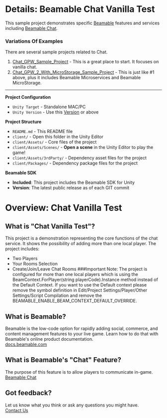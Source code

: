 # Details: Beamable Chat Vanilla Test

This sample project demonstrates specific [Beamable](https://beamable.com/) features and services including [Beamable Chat](https://docs.beamable.com/docs/chat-feature).

### Variations Of Examples

There are several sample projects related to Chat.
1. [Chat_GPW_Sample_Project](https://github.com/beamable/Chat_GPW_Sample_Project) - This is a great place to start. It focuses on vanilla chat.
1. [Chat_GPW_2_With_MicroStorage_Sample_Project](https://github.com/beamable/Chat_GPW_2_With_MicroStorage_Sample_Project) - This is just like #1 above, plus it includes Beamable Microservices and Beamable MicroStorage.


-----

**Project Configuration**
* `Unity Target` - Standalone MAC/PC
* `Unity Version` - Use this [Version](./client/ProjectSettings/ProjectVersion.txt) or above

**Project Structure**
* `README.md` - This README file
* `client/` - Open this folder in the Unity Editor
* `client/Assets/` - Core files of the project
* `client/Assets/Scenes/` - **Open a scene** in the Unity Editor to play the game!
* `client/Assets/3rdParty/` - Dependency asset files for the project
* `client/Packages/` - Dependency package files for the project

**Beamable SDK**
* **Included**: This project includes the Beamable SDK for Unity
* **Version**: The latest public release as of each GIT commit

# Overview: Chat Vanilla Test

## What is "Chat Vanilla Test"?
This project is a demonstration representing the core functions of the chat service. It shows the possibility of adding more than one local player.
The project includes: 
  - Two Players
  - Your Rooms Selection
  - Create/Join/Leave Chat Rooms
###Important Note:
The project is configured for more than one local players which is using the BeamContext.ForPlayer(string playerCode).Instance method instead of the
Default Context.
If you want to use the Default context please remove the symbol definition in Edit/Project Settings/Player/Other Settings/Script Compilation and
remove the BEAMABLE_ENABLE_BEAM_CONTEXT_DEFAULT_OVERRIDE.

## What is Beamable?
Beamable is the low-code option for rapidly adding social, 
commerce, and content management features to your live game. 
Learn how to do that with Beamable's online product documentation.
<br>[docs.beamable.com](https://docs.beamable.com/)

## What is Beamable's "Chat" Feature?
The purpose of this feature is to allow players to communicate in-game.
<br>[Beamable Chat](https://docs.beamable.com/docs/chat-feature)

## Got feedback?
Let us know what you think or ask any questions you might have.
<br>[Contact Us](https://docs.beamable.com/discuss)
